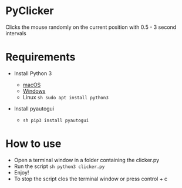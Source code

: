 # PyClicker
Clicks the mouse randomly on the current position with 0.5 - 3 second intervals

# Requirements

- Install Python 3
  - [macOS](https://www.python.org/ftp/python/3.8.3/python-3.8.3-macosx10.9.pkg)
  - [Windows](https://www.python.org/ftp/python/3.8.4/python-3.8.4rc1-amd64.exe)
  - Linux ```sh sudo apt install python3```

- Install pyautogui
  - ```sh pip3 install pyautogui ```
  
# How to use

  - Open a terminal window in a folder containing the clicker.py 
  - Run the script ```sh python3 clicker.py```
  - Enjoy!
  - To stop the script clos the terminal window or press control + c
